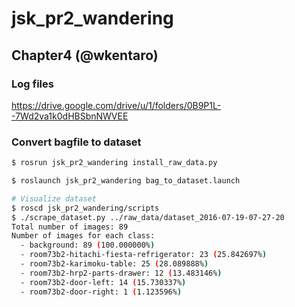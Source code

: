 # jsk_pr2_wandering


## Chapter4 (@wkentaro)


### Log files

https://drive.google.com/drive/u/1/folders/0B9P1L--7Wd2va1k0dHBSbnNWVEE


### Convert bagfile to dataset

```bash
$ rosrun jsk_pr2_wandering install_raw_data.py

$ roslaunch jsk_pr2_wandering bag_to_dataset.launch

# Visualize dataset
$ roscd jsk_pr2_wandering/scripts
$ ./scrape_dataset.py ../raw_data/dataset_2016-07-19-07-27-20
Total number of images: 89
Number of images for each class:
  - background: 89 (100.000000%)
  - room73b2-hitachi-fiesta-refrigerator: 23 (25.842697%)
  - room73b2-karimoku-table: 25 (28.089888%)
  - room73b2-hrp2-parts-drawer: 12 (13.483146%)
  - room73b2-door-left: 14 (15.730337%)
  - room73b2-door-right: 1 (1.123596%)
```

